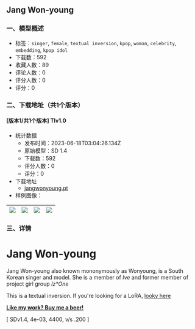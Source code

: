 ## Jang Won-young
### 一、模型概述

- 标签：`singer`, `female`, `textual inversion`, `kpop`, `woman`, `celebrity`, `embedding`, `kpop idol`
- 下载数：592
- 收藏人数：89
- 评论人数：0
- 评分人数：0
- 评分：0

### 二、下载地址（共1个版本）

#### [版本1/共1个版本] TIv1.0

- 统计数据
  - 发布时间：2023-06-18T03:04:26.134Z
  - 原始模型：SD 1.4
  - 下载数：592
  - 评分人数：0
  - 评分：0
- 下载地址
  - [jangwonyoung.pt](https://civitai.com/api/download/models/61579)
- 样例图像：

| <img src="https://image.civitai.com/xG1nkqKTMzGDvpLrqFT7WA/30f203ba-d150-45f8-b354-335fb8580f7e/width=450/675714.jpeg" /> | <img src="https://image.civitai.com/xG1nkqKTMzGDvpLrqFT7WA/23f94146-2fa2-4be6-a35c-92769b27eb5a/width=450/675711.jpeg" /> | <img src="https://image.civitai.com/xG1nkqKTMzGDvpLrqFT7WA/09fea1fc-a067-400b-a352-35a0bc3c51b6/width=450/675715.jpeg" /> | <img src="https://image.civitai.com/xG1nkqKTMzGDvpLrqFT7WA/0c36e749-33af-4ce7-9c20-52addd5325d1/width=450/675713.jpeg" /> |
| ---- | ---- | ---- | ---- |


### 三、详情
<h1>Jang Won-young</h1><p>Jang Won-young also known mononymously as Wonyoung, is a South Korean singer and model. She is a member of <em>Ive</em> and former member of project girl group <em>Iz*One</em></p><p>This is a textual inversion. If you're looking for a LoRA, <a rel="ugc" href="https://civitai.com/models/57169">looky here</a></p><p><a target="_blank" rel="ugc" href="https://ko-fi.com/bozack3000"><strong>Like my work? Buy me a beer!</strong></a></p><p>[ SDv1.4, 4e-03, 4400, v/s .200 ]</p>